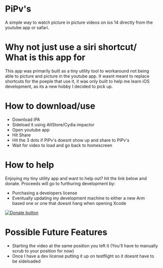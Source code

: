 # PiPv's

A simple way to watch picture in picture videos on ios 14 directly from the youtube app or safari.

# Why not just use a siri shortcut/ What is this app for

This app was primarily built as a tiny utility tool to workaround not being able to picture and picture in the youtube app.
It wasnt meant to replace shortcuts for the poeple that use it, it was only built to help me learn iOS development, as its a new hobby I decided to pick up.


# How to download/use

- Download iPA
- Sideload it using AltStore/Cydia impactor
- Open youtube app
- Hit Share 
- Hit the 3 dots if PiPv's doesnt show up and share to PiPv's
- Wait for video to load and go back to homescreen

# How to help

Enjoying my tiny utility app and want to help out? hit the link below and donate. Proceeds will go to furthuring development by:

- Purchasing a developers license
- Eventually updating my development machine to either a new Arm based one or one that doesnt hang when opening Xcode

[![Donate button](https://www.paypalobjects.com/en_US/i/btn/btn_donateCC_LG.gif)](https://www.paypal.me/csdev571)


# Possible Future Features

- Starting the video at the same position you left it (You'll have to manually scrub to your position for now)
- Once I have a dev license putting it up on testflight so it doesnt have to be sideloaded

